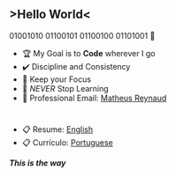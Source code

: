 ## >Hello World<

01001010 01100101 01100100 01101001 👾

- 🏆 My Goal is to **Code** wherever I go
- ✔️ Discipline and Consistency
- 🎯 Keep your Focus
- 🌱 _NEVER_ Stop Learning
- 📩 Professional Email: <a href="mailto:matheuxcode@gmail.com">Matheus Reynaud</a>
#
- 📋 Resume: <a href="https://docs.google.com/document/d/1tZDVT_Ib5vmgnQiNQzH5iItnE3qbfYFy/edit?usp=sharing&ouid=111368209930853692993&rtpof=true&sd=true">English </a>
- 📋 Currículo: <a href="https://docs.google.com/document/d/1eNGvz50BB1zk92Y5oJl8XzWCagXaPkqu/edit?usp=sharing&ouid=111368209930853692993&rtpof=true&sd=true">Portuguese</a>

**_This is the way_**
